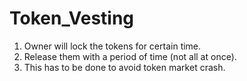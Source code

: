 # Token_Vesting

1. Owner will lock the tokens for certain time.
2. Release them with a period of time (not all at once).
3. This has to be done to avoid token market crash.
